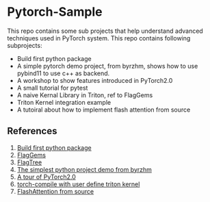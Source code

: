 # Pytorch-Sample
This repo contains some sub projects that help understand advanced techniques used in PyTorch system. This repo contains following subprojects:
* Build first python package
* A simple pytorch demo project, from byrzhm, shows how to use pybind11 to use c++ as backend.
* A workshop to show features introduced in PyTorch2.0
* A small tutorial for pytest
* A naive Kernal Library in Triton, ref to FlagGems
* Triton Kernel integration example
* A tutoiral about how to implement flash attention from source

## References
1. [Build first python package](https://medium.com/@ebimsv/building-python-packages-07fbfbb959a9)
2. [FlagGems](https://github.com/FlagOpen/FlagGems)
3. [FlagTree](https://github.com/FlagTree/flagtree)
4. [The simplest python project demo from byrzhm](https://github.com/byrzhm/cuda-examples)
5. [A tour of PyTorch2.0](https://shashankprasanna.com/workshops/a-tour-of-pytorch2/)
6. [torch-compile with user define triton kernel](https://colab.research.google.com/github/pytorch/tutorials/blob/gh-pages/_downloads/f827f181506a79226f4ffbcf7c9a5a50/torch_compile_user_defined_triton_kernel_tutorial.ipynb#scrollTo=TPb8ir5Vjt2M)
7. [FlashAttention from source](https://www.bilibili.com/video/BV1FM9XYoEQ5/?spm_id_from=333.788.videopod.episodes&vd_source=7cc24e214309f4db17f1dda017fc6683&p=2)
